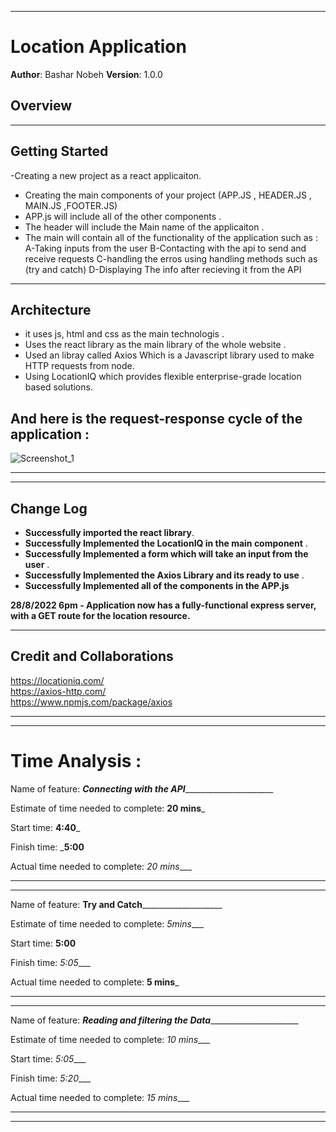 **                 **

# Location Application

**Author**: Bashar Nobeh
**Version**: 1.0.0 

## Overview

**                 **
## Getting Started

-Creating a new project as a react applicaiton.
- Creating the main components of your project (APP.JS , HEADER.JS , MAIN.JS ,FOOTER.JS)
- APP.js will include all of the other components .
- The header will include the Main name of the applicaiton .
- The main will contain all of the functionality of the application such as : 
A-Taking inputs from the user
B-Contacting with the api to send and receive requests
C-handling the erros using handling methods such as (try and catch)
D-Displaying The info after recieving it from the API
**                 **
## Architecture

- it uses js, html and css as the main technologis .
- Uses the react library as the main library of the whole website .
- Used an libray called Axios Which is a Javascript library used to make HTTP requests from node.
- Using LocationIQ which provides flexible enterprise-grade location based solutions.<br>
## And here is the  request-response cycle of the application : 
![Screenshot_1](https://user-images.githubusercontent.com/84404158/187073492-da4c55ba-8d49-465b-ac8f-e926aaadf165.png)



**                 **
**                 **

## Change Log

- **Successfully imported the react library**.<br>
- **Successfully Implemented the LocationIQ in the main component** .<br>
- **Successfully Implemented a form which will take an input from the user** .<br>
- **Successfully Implemented the Axios Library and its ready to use** .<br>
- **Successfully Implemented all of the components in the APP.js**<br>

**28/8/2022 6pm  - Application now has a fully-functional express server, with a GET route for the location resource.**
**                 **
## Credit and Collaborations

https://locationiq.com/<br>
https://axios-http.com/<br>
https://www.npmjs.com/package/axios<br>

**                 **
**                 **

# Time Analysis : 


Name of feature: _____Connecting with the API___________________________

Estimate of time needed to complete: __20 mins___

Start time: __4:40___

Finish time: ___5:00__

Actual time needed to complete: _20 mins____

**                 **
**                 **
Name of feature: ______Try and Catch__________________________

Estimate of time needed to complete: _5mins____

Start time: __5:00__

Finish time: _5:05____

Actual time needed to complete: __5 mins___
**                 **
**                 **
Name of feature: _____Reading and filtering the Data___________________________

Estimate of time needed to complete: _10 mins____

Start time: _5:05____

Finish time: _5:20____

Actual time needed to complete: _15 mins____
**                 **
**                 **
